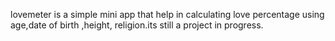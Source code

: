 lovemeter is a simple mini app that help in calculating love percentage using age,date of birth ,height, religion.its still a project in progress.

